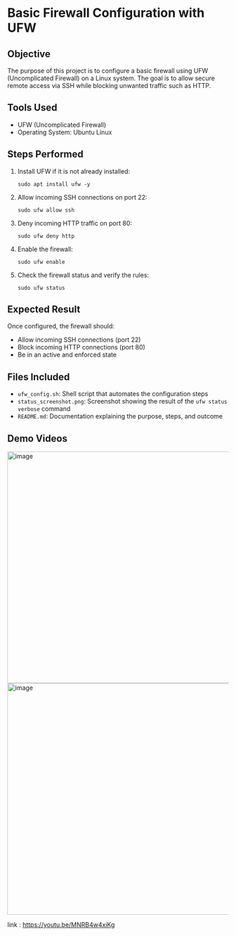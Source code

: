 # Basic Firewall Configuration with UFW

## Objective

The purpose of this project is to configure a basic firewall using UFW (Uncomplicated Firewall) on a Linux system. The goal is to allow secure remote access via SSH while blocking unwanted traffic such as HTTP.

## Tools Used

- UFW (Uncomplicated Firewall)
- Operating System: Ubuntu Linux

## Steps Performed

1. Install UFW if it is not already installed:
   ```
   sudo apt install ufw -y
   ```

2. Allow incoming SSH connections on port 22:
   ```
   sudo ufw allow ssh
   ```

3. Deny incoming HTTP traffic on port 80:
   ```
   sudo ufw deny http
   ```

4. Enable the firewall:
   ```
   sudo ufw enable
   ```

5. Check the firewall status and verify the rules:
   ```
   sudo ufw status 
   ```

## Expected Result

Once configured, the firewall should:
- Allow incoming SSH connections (port 22)
- Block incoming HTTP connections (port 80)
- Be in an active and enforced state

## Files Included

- `ufw_config.sh`: Shell script that automates the configuration steps
- `status_screenshot.png`: Screenshot showing the result of the `ufw status verbose` command
- `README.md`: Documentation explaining the purpose, steps, and outcome

## Demo Videos
<img width="527" alt="image" src="https://github.com/user-attachments/assets/144ece79-ad85-40b9-9ca5-53d02d6b1a40" />
<img width="527" alt="image" src="https://github.com/user-attachments/assets/144ece79-ad85-40b9-9ca5-53d02d6b1a40" />


link : https://youtu.be/MNRB4w4xiKg
